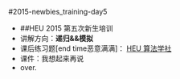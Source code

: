 #2015-newbies_training-day5
- ##HEU 2015 第五次新生培训
- 讲解方向：**递归&&模拟**
- 课后练习题[end time恶意满满]：
    <a href = "http://www.bnuoj.com/v3/contest_show.php?cid=7221">HEU 算法学社</a>
- 课件：我想起来再说
- over.
